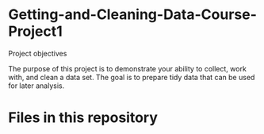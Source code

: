 # Getting-and-Cleaning-Data-Course-Project1

Project objectives

The purpose of this project is to demonstrate your ability to collect, work with, and clean a data set. The goal is to prepare tidy data that can be used for later analysis.

# Files in this repository
